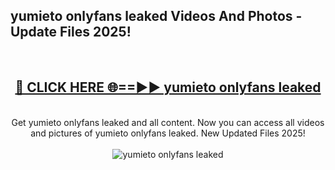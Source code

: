 <h2>yumieto onlyfans leaked Videos And Photos - Update Files 2025!</h2>
<br>
<div align="center">
<h2><a href="https://linkcuts.com/hfmhzwbr" rel="nofollow">🔴 CLICK HERE 🌐==►► yumieto onlyfans leaked</a></h2>
<br>
Get yumieto onlyfans leaked and all content. Now you can access all videos and pictures of yumieto onlyfans leaked. New Updated Files 2025!
<br>
<br>
<a href="https://linkcuts.com/hfmhzwbr" rel="nofollow" data-target="animated-image.originalLink"><img src="https://i.ibb.co.com/WyWwxjT/player-gif2.gif" alt="yumieto onlyfans leaked" style="max-width: 100%; display: inline-block;" data-target="animated-image.originalImage"></a>
</div>
<br>